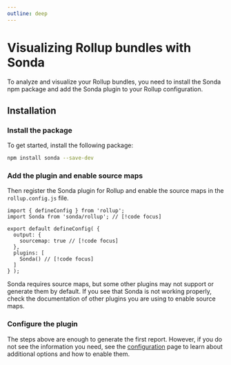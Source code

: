 ```yaml
---
outline: deep
---
```


# Visualizing Rollup bundles with Sonda

To analyze and visualize your Rollup bundles, you need to install the Sonda npm package and add the Sonda plugin to your Rollup configuration.

## Installation

### Install the package

To get started, install the following package:

```bash
npm install sonda --save-dev
```

### Add the plugin and enable source maps

Then register the Sonda plugin for Rollup and enable the source maps in the `rollup.config.js` file.

```js{2,6,9}
import { defineConfig } from 'rollup';
import Sonda from 'sonda/rollup'; // [!code focus]

export default defineConfig( {
  output: {
    sourcemap: true // [!code focus]
  },
  plugins: [
    Sonda() // [!code focus]
  ]
} );
```

Sonda requires source maps, but some other plugins may not support or generate them by default. If you see that Sonda is not working properly, check the documentation of other plugins you are using to enable source maps.

### Configure the plugin

The steps above are enough to generate the first report. However, if you do not see the information you need, see the [configuration](/configuration) page to learn about additional options and how to enable them.
